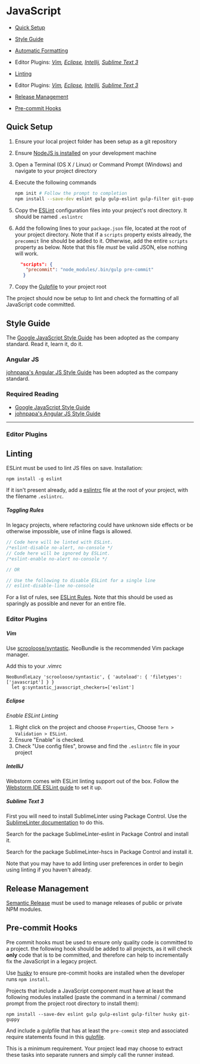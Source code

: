 # JavaScript
 
 - [Quick Setup](#quick-setup)
 - [Style Guide](#style-guide)
 - [Automatic Formatting](#automatic-formatting)
  - Editor Plugins: *[Vim](#vim), [Eclipse](#eclipse), [Intellij](#intellij), [Sublime Text 3](#sublime-text-3)*

 - [Linting](#linting)
  - Editor Plugins: *[Vim](#vim-1), [Eclipse](#eclipse-1), [Intellij](#intellij-1), [Sublime Text 3](#sublime-text-3-1)*
 - [Release Management](#release-management) 
 - [Pre-commit Hooks](#pre-commit-hooks)

## Quick Setup

1. Ensure your local project folder has been setup as a git repository
2. Ensure [NodeJS is installed][nodejs-install] on your development machine
3. Open a Terminal (OS X / Linux) or Command Prompt (Windows) and navigate to your project directory 
4. Execute the following commands

    ```Bash
    npm init # Follow the prompt to completion
    npm install --save-dev eslint gulp gulp-eslint gulp-filter git-guppy husky
    ```
5. Copy the [ESLint][eslintrc] configuration files into your project's root directory. It should be named `.eslintrc`
6. Add the following lines to your `package.json` file, located at the root of your project directory. Note that if a `scripts` property exists already, the `precommit` line should be added to it. Otherwise, add the entire `scripts` property as below. Note that this file *must* be valid JSON, else nothing will work.

    ```JSON
      "scripts": {
        "precommit": "node_modules/.bin/gulp pre-commit"
       }
    ```
7. Copy the [Gulpfile][gulpfile] to your project root

The project should now be setup to lint and check the formatting of all JavaScript code committed. 

[nodejs-install]: https://nodejs.org/download/
[eslintrc]: https://raw.githubusercontent.com/solnetdigital/standards-and-tooling/master/javascript/config/.eslintrc

## Style Guide

The [Google JavaScript Style Guide][google-style-guide] has been adopted as the company standard. Read it, learn 
it, do it.

### Angular JS

[johnpapa's Angular JS Style Guide][angular-style-guide] has been adopted as the company standard.  

### Required Reading

 - [Google JavaScript Style Guide][google-style-guide]
 - [johnpapa's Angular JS Style Guide][angular-style-guide]

[google-style-guide]: http://google-styleguide.googlecode.com/svn/trunk/javascriptguide.xml
[angular-style-guide]: https://github.com/johnpapa/angular-styleguide

- - -

### Editor Plugins

## Linting

ESLint must be used to lint JS files on save. Installation:

`npm install -g eslint `

If it isn't present already, add a [eslintrc][eslint-config] file at the root of your project, with the filename `.eslintrc`.

##### Toggling Rules

In legacy projects, where refactoring could have unknown side effects or be otherwise impossible, use of inline flags is allowed.

```JavaScript
// Code here will be linted with ESLint.
/*eslint-disable no-alert, no-console */
// Code here will be ignored by ESLint.
/*eslint-enable no-alert no-console */

// OR

// Use the following to disable ESLint for a single line
// eslint-disable-line no-console
```

For a list of rules, see [ESLint Rules][eslint-rules]. Note that this should be used as sparingly as possible and never for an entire file.

[eslint-rules]: http://eslint.org/docs/user-guide/configuring.html#configuring-rules

### Editor Plugins

##### Vim

Use [scrooloose/syntastic][syntastic]. NeoBundle is the recommended Vim package manager.

Add this to your .vimrc

```VimL
NeoBundleLazy 'scrooloose/syntastic', { 'autoload': { 'filetypes': ['javascript'] } }
  let g:syntastic_javascript_checkers=['eslint']
```

##### Eclipse

*Enable ESLint Linting*

1. Right click on the project and choose `Properties`, Choose `Tern > Validation > ESLint`. 
2. Ensure "Enable" is checked.
3. Check "Use config files", browse and find the `.eslintrc` file in your project

##### IntelliJ

Webstorm comes with ESLint linting support out of the box. Follow the [Webstorm IDE ESLint guide][webstorm-eslint] to set it up.

[webstorm-eslint]: https://www.jetbrains.com/webstorm/help/using-javascript-code-quality-tools.html#d204469e452

##### Sublime Text 3

First you will need to install SublimeLinter using Package Control. Use the
[SublimeLinter documentation][sublime-linter-documentation] to do this.

Search for the package SublimeLinter-eslint in Package Control and install it.

Search for the package SublimeLinter-hscs in Package Control and install it.

Note that you may have to add linting user preferences in order to begin using linting if you haven't already.

[syntastic]: https://github.com/scrooloose/syntastic
[sublime-linter-documentation]: https://sublimelinter.readthedocs.org/en/latest/installation.html#installing-via-pc
[eslint-config]: https://github.com/solnetdigital/standards-and-tooling/blob/master/javascript/config/eslint.json
[tern-js-plugin]: https://github.com/angelozerr/tern.java/blob/master/README.md

## Release Management

[Semantic Release][semantic-release] must be used to manage releases of public or private NPM modules.

[semantic-release]: https://github.com/boennemann/semantic-release  

## Pre-commit Hooks

Pre commit hooks must be used to ensure only quality code is committed to a project. the following hook should be added to all projects, as it will check **only** code that is to be committed, and therefore can help to incrementally fix the JavaScript in a legacy project.

Use [husky][husky] to ensure pre-commit hooks are installed when the developer runs `npm install`.

Projects that include a JavaScript component must have at least the following modules installed (paste the command in a terminal / command prompt from the project root directory to install them):

```
npm install --save-dev eslint gulp gulp-eslint gulp-filter husky git-guppy
```

And include a gulpfile that has at least the `pre-commit` step and associated require statements found in this [gulpfile][gulpfile].

This is a minimum requirement. Your project lead may choose to extract these tasks into separate runners and simply call the runner instead.

[husky]: https://github.com/typicode/husky
[gulpfile]: https://raw.githubusercontent.com/solnetdigital/standards-and-tooling/master/javascript/scripts/gulpfile.js
